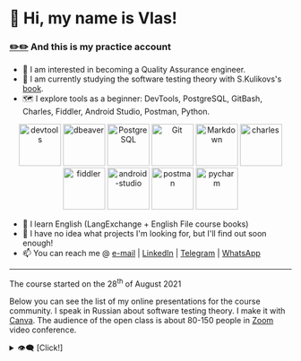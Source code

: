 <!--
﻿﻿﻿﻿﻿﻿﻿﻿﻿﻿﻿﻿﻿﻿﻿﻿﻿﻿﻿﻿﻿﻿﻿﻿﻿﻿﻿﻿﻿﻿﻿﻿﻿﻿﻿﻿﻿﻿﻿﻿﻿﻿﻿﻿﻿﻿﻿﻿﻿﻿﻿﻿﻿﻿﻿﻿﻿﻿﻿﻿
Use 01-greetings.md! And don't forget to concatinate all the stuff.
﻿﻿﻿﻿﻿﻿﻿﻿﻿﻿﻿﻿﻿﻿﻿﻿﻿﻿﻿﻿﻿﻿﻿﻿﻿﻿﻿﻿﻿﻿﻿﻿﻿﻿﻿﻿﻿﻿﻿﻿﻿﻿﻿﻿﻿﻿﻿﻿﻿﻿﻿﻿﻿﻿﻿﻿﻿﻿﻿﻿
-->

<!-- v-las/v-las is a ✨ special ✨ repository because its `README.md` (this file) appears on your GitHub profile.
You can click the Preview link to take a look at your cringes. -->

# 👋 Hi, my name is Vlas!
### [✏️](https://github.com/v-las/v-las/edit/main/01-greetings.md)[✏️](https://github.com/v-las/pdf-presentations/edit/main/README.md) And this is my practice account
- 👀 I am interested in becoming a Quality Assurance engineer.
- 🌱 I am currently studying the software testing theory with S.Kulikovs's [book](https://svyatoslav.biz/software_testing_book/).
- 🗺️ I explore tools as a beginner: DevTools, PostgreSQL, GitBash, Charles, Fiddler, Android Studio, Postman, Python.

<div align="center">
	<img alt="devtools" width="75px" src="https://user-images.githubusercontent.com/89486551/143319750-2f729405-4b8a-4f73-8e16-b5c7780517fc.png" />
	<img alt="dbeaver" width="75px" src="https://user-images.githubusercontent.com/89486551/143319757-0bbd31ce-7860-447a-9571-504653849d0b.png" />
	<img alt="PostgreSQL" width="75px" src="https://user-images.githubusercontent.com/89486551/143319773-17f2e07b-8dc2-4f02-9b60-e9f0b421ce06.png" />
	<img alt="Git" width="75px" src="https://user-images.githubusercontent.com/89486551/143319775-c711ac23-04f8-44dd-9a0b-ea3698467e9e.png" />
	<img alt="Markdown" width="75px" src="https://user-images.githubusercontent.com/89486551/143319781-e0cb8223-f5db-4cfd-b2f8-9fab2e227023.png" />
	<img alt="charles" width="75px" src="https://user-images.githubusercontent.com/89486551/143319787-e5eb9aa4-5b57-454f-b903-64282274af76.png" />
	<img alt="fiddler" width="75px" src="https://user-images.githubusercontent.com/89486551/143319792-72034e75-f2fe-4589-b741-6f21a2433a71.png" />
	<img alt="android-studio" width="75px" src="https://user-images.githubusercontent.com/89486551/143319797-01713acf-1cc6-49c9-ae92-d520d55cef17.png" />
	<img alt="postman" width="75px" src="https://user-images.githubusercontent.com/89486551/143319803-99550e9f-bdde-4354-b38a-a3aa8ffc9a77.png" />
	<img alt="pycharm" width="75px" src="https://user-images.githubusercontent.com/89486551/143319814-3645ca4a-c3cc-4958-aa5b-ff27b47d704c.png" />
</div>

- 📖 I learn English (LangExchange + English File course books)
- 💞️ I have no idea what projects I'm looking for, but I'll find out soon enough!
- 📫 You can reach me @ [e-mail](mailto:mastykash.vlas@gmail.com) | [LinkedIn](https://www.linkedin.com/in/v-las/) | [Telegram](https://t.me/v_las) | [WhatsApp](https://wa.me/79136198392)

---
The course started on the 28<sup>th</sup> of August 2021

Below you can see the list of my online presentations for the course community. I speak in Russian about software testing theory. I make it with [Canva](https://www.canva.com/). The audience of the open class is about 80-150 people in [Zoom](https://zoom.us/) video conference.

<details>
	<summary>👁️‍🗨️ [Click!]</summary>

